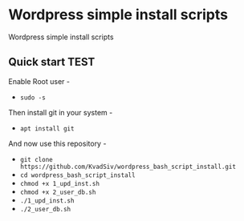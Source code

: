 # Wordpress simple install scripts
Wordpress simple install scripts

## Quick start TEST

Enable Root user -

- `sudo -s`

Then install git in your system -

- `apt install git`

And now use this repository -




- `git clone https://github.com/KvadSiv/wordpress_bash_script_install.git`
- `cd wordpress_bash_script_install`
- `chmod +x 1_upd_inst.sh`
- `chmod +x 2_user_db.sh`
- `./1_upd_inst.sh`
- `./2_user_db.sh`
